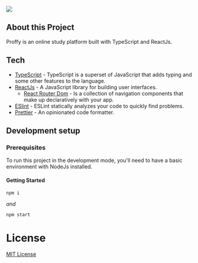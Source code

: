 <img src="https://i.imgur.com/s5lTdeP.png" />

## About this Project

Proffy is an online study platform built with TypeScript and ReactJs.

## Tech

- [TypeScript](https://www.typescriptlang.org) - TypeScript is a superset of JavaScript that adds typing and some other features to the language.
- [ReactJs](https://reactjs.org) - A JavaScript library for building user interfaces.
  - [React Router Dom](https://reactrouter.com/) - Is a collection of navigation components that make up declaratively with your app.
- [ESlint](https://eslint.org) - ESLint statically analyzes your code to quickly find problems.
- [Prettier](https://prettier.io/docs/en/cli.html) - An opinionated code formatter.

## Development setup

### Prerequisites

To run this project in the development mode, you'll need to have a basic environment with NodeJs installed.

#### Getting Started

```
npm i
```

_and_

```
npm start
```

# License

[MIT License](/LICENSE)
